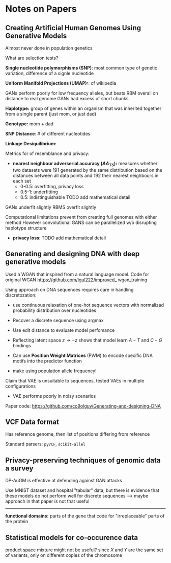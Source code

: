 # Notes on Papers

## Creating Artificial Human Genomes Using Generative Models

Almost never done in population genetics

What are selection tests?

**Single nucleotide polymorphisms (SNP)**: most common type of genetic variation, difference of a signle nucleotide

**Uniform Manifold Projections (UMAP):**: cf wikipedia


GANs perform poorly for low frequency alleles, but beats RBM overall on distance to real genome
GANs had excess of short chunks

**Haplotype:** group of genes within an organism that was inherited together from a single parent (just mom, or just dad)

**Genotype:** mom + dad

**SNP Distance**: # of different nucleotides

**Linkage Desiquilibrium:**


Metrics for of resemblance and privacy:
- **nearest neighbour adverserial accuracy ($AA_{TS}$):** measures whether two datasets were 191 generated by the same distribution based on the distances between all data points and 192 their nearest neighbours in each set
    - 0-0.5: overfitting, privacy loss 
    - 0.5-1: underfitting
    - 0.5: indistinguishable
TODO add mathematical detail

GANs underfit slightly
RBMS overfit slightly

Computational limitations prevent from creating full genomes with either method
However convolutional GANS can be parallelized w/o disrupting haplotype structure


- **privacy loss**:
TODO add mathematical detail


## Generating and designing DNA with deep generative models

Used a WGAN that inspired from a natural language model.
Code for original WGAN https://github.com/igul222/improved_ wgan_training

Using approach on DNA sequences requires care in handling discretozation:
- use continuous relaxation of one-hot sequence vectors with normalizad
probability distribution over nucleotides
- Recover a discrete sequence using argmax
- Use edit distance to evaluate model perfomance
- Reflecting latent space $z \rightarrow -z$ shows that model learn $A-T$ and $C-G$ bindings 
- Can use **Position Weight Matrices** (PWM) to encode specific DNA motifs
into the predictor function

- make using population allele frequency!


Claim that VAE is unsuitable to sequences, tested VAEs in multiple configurations
- VAE performs poorly in noisy scenarios

Paper code: https://github.com/co9olguy/Generating-and-designing-DNA

## VCF Data format

Has reference genome, then list of positions differing from reference

Standard parsers: `pyVCF`, `scikit-allel`


## Privacy-preserving techniques of genomic data a survey

DP-AuGM is effective at defending against GAN attacks

Use MNIST dataset and hospital "tabular" data, but there is evidence that these
models do not perform well for discrete sequences --> maybe approach in that paper 
is not that useful


---

**functional domains:** parts of the gene that code for "irreplaceable"
parts of the protein

## Statistical models for co-occurence data

product space mixture might not be useful? since $X$ and $Y$ are the same set of variants, only on different copies of the chromosome